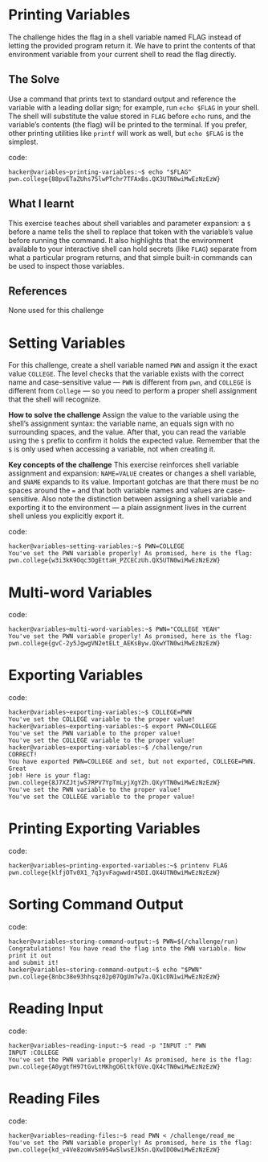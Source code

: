 # Printing Variables
The challenge hides the flag in a shell variable named FLAG instead of letting the provided program return it. We have to print the contents of that environment variable from your current shell to read the flag directly.

## The Solve
Use a command that prints text to standard output and reference the variable with a leading dollar sign; for example, run `echo $FLAG` in your shell. The shell will substitute the value stored in `FLAG` before `echo` runs, and the variable’s contents (the flag) will be printed to the terminal. If you prefer, other printing utilities like `printf` will work as well, but `echo $FLAG` is the simplest.

code:
```
hacker@variables~printing-variables:~$ echo "$FLAG"
pwn.college{88pvETaZUhs75lwPTchr7TFAxBs.QX3UTN0wiMwEzNzEzW}
```

## What I learnt
This exercise teaches about shell variables and parameter expansion: a `$` before a name tells the shell to replace that token with the variable’s value before running the command. It also highlights that the environment available to your interactive shell can hold secrets (like `FLAG`) separate from what a particular program returns, and that simple built-in commands can be used to inspect those variables.

## References
None used for this challenge


# Setting Variables
For this challenge, create a shell variable named `PWN` and assign it the exact value `COLLEGE`. The level checks that the variable exists with the correct name and case-sensitive value — `PWN` is different from `pwn`, and `COLLEGE` is different from `College` — so you need to perform a proper shell assignment that the shell will recognize.

**How to solve the challenge**
Assign the value to the variable using the shell’s assignment syntax: the variable name, an equals sign with no surrounding spaces, and the value. After that, you can read the variable using the `$` prefix to confirm it holds the expected value. Remember that the `$` is only used when accessing a variable, not when creating it.

**Key concepts of the challenge**
This exercise reinforces shell variable assignment and expansion: `NAME=VALUE` creates or changes a shell variable, and `$NAME` expands to its value. Important gotchas are that there must be no spaces around the `=` and that both variable names and values are case-sensitive. Also note the distinction between assigning a shell variable and exporting it to the environment — a plain assignment lives in the current shell unless you explicitly export it.

code:
```
hacker@variables~setting-variables:~$ PWN=COLLEGE
You've set the PWN variable properly! As promised, here is the flag:
pwn.college{w3i3kK9Oqc3OgEttaH_PZCECzUh.QX5UTN0wiMwEzNzEzW}
```


# Multi-word Variables
code:
```
hacker@variables~multi-word-variables:~$ PWN="COLLEGE YEAH"
You've set the PWN variable properly! As promised, here is the flag:
pwn.college{gvC-2y5JgwgVN2etELt_AEKsByw.QXwYTN0wiMwEzNzEzW}
```


# Exporting Variables
code:
```
hacker@variables~exporting-variables:~$ COLLEGE=PWN
You've set the COLLEGE variable to the proper value!
hacker@variables~exporting-variables:~$ export PWN=COLLEGE
You've set the PWN variable to the proper value!
You've set the COLLEGE variable to the proper value!
hacker@variables~exporting-variables:~$ /challenge/run
CORRECT!
You have exported PWN=COLLEGE and set, but not exported, COLLEGE=PWN. Great 
job! Here is your flag:
pwn.college{8J7XZJtjwS7RPV7YpTmLyjXgYZh.QXyYTN0wiMwEzNzEzW}
You've set the PWN variable to the proper value!
You've set the COLLEGE variable to the proper value!
```


# Printing Exporting Variables
code:
```
hacker@variables~printing-exported-variables:~$ printenv FLAG
pwn.college{klfjOTv0X1_7q3yvFagwwdr45DI.QX4UTN0wiMwEzNzEzW}
```


# Sorting Command Output
code:
```
hacker@variables~storing-command-output:~$ PWN=$(/challenge/run)
Congratulations! You have read the flag into the PWN variable. Now print it out 
and submit it!
hacker@variables~storing-command-output:~$ echo "$PWN"
pwn.college{8nbc38e93hhsqz02p07QgUm7w7a.QX1cDN1wiMwEzNzEzW}
```


# Reading Input
code:
```
hacker@variables~reading-input:~$ read -p "INPUT :" PWN
INPUT :COLLEGE
You've set the PWN variable properly! As promised, here is the flag:
pwn.college{A0ygtfH97tGvLtMKhgO6ltkfGVe.QX4cTN0wiMwEzNzEzW}
```


# Reading Files
code:
```
hacker@variables~reading-files:~$ read PWN < /challenge/read_me
You've set the PWN variable properly! As promised, here is the flag:
pwn.college{kd_v4Ve8zoWvSm954wSlwsEJkSn.QXwIDO0wiMwEzNzEzW}
```
